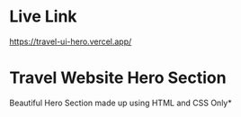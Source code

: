 # Live Link 

https://travel-ui-hero.vercel.app/

# Travel Website Hero Section

Beautiful Hero Section made up using HTML and CSS Only* 

